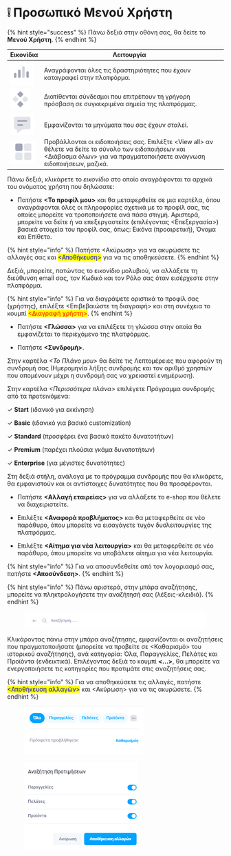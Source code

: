 # ❕ Προσωπικό Μενού Χρήστη

{% hint style="success" %}
Πάνω δεξιά στην οθόνη σας, θα δείτε το **Μενού Χρήστη**.
{% endhint %}

<table><thead><tr><th>Εικονίδια</th><th>Λειτουργία</th><th data-hidden></th></tr></thead><tbody><tr><td><img src=".gitbook/assets/ScreenHunter 253.png" alt="" data-size="original"></td><td>Αναγράφονται όλες τις δραστηριότητες που έχουν καταγραφεί στην πλατφόρμα. </td><td></td></tr><tr><td><img src=".gitbook/assets/ScreenHunter 254.png" alt="" data-size="original"></td><td>Διατίθενται σύνδεσμοι που επιτρέπουν τη γρήγορη πρόσβαση σε συγκεκριμένα σημεία της πλατφόρμας.</td><td></td></tr><tr><td><img src=".gitbook/assets/ScreenHunter 255 (1).png" alt="" data-size="original"></td><td>Εμφανίζονται τα μηνύματα που σας έχουν σταλεί.</td><td></td></tr><tr><td><img src=".gitbook/assets/ScreenHunter 256.png" alt="" data-size="original"></td><td>Προβάλλονται οι ειδοποιήσεις σας. Επιλέξτε &#x3C;View all> αν θέλετε να δείτε το σύνολο των ειδοποιήσεων και &#x3C;Διάβασμα όλων> για να πραγματοποιήσετε ανάγνωση ειδοποιήσεων, μαζικά. </td><td></td></tr></tbody></table>

Πάνω δεξιά, κλικάρετε το _εικονίδιο_ στο οποίο αναγράφονται τα αρχικά του ονόματος χρήστη που δηλώσατε:

* Πατήστε **<Το προφίλ μου>** και θα μεταφερθείτε σε μια καρτέλα, όπου αναγράφονται όλες οι πληροφορίες σχετικά με το προφίλ σας, τις οποίες μπορείτε να τροποποιήσετε ανά πάσα στιγμή. Αριστερά, μπορείτε να δείτε ή να επεξεργαστείτε (επιλέγοντας <Επεξεργασία>) βασικά στοιχεία του προφίλ σας, όπως: Εικόνα (προαιρετική), Όνομα και Επίθετο.&#x20;

{% hint style="info" %}
Πατήστε <Ακύρωση> για να ακυρώσετε τις αλλαγές σας και <mark style="color:blue;"><Αποθήκευση></mark> για να τις αποθηκεύσετε.
{% endhint %}

Δεξιά, μπορείτε, πατώντας το εικονίδιο μολυβιού, να αλλάξετε τη διεύθυνση email σας, τον Κωδικό και τον Ρόλο σας όταν εισέρχεστε στην πλατφόρμα.

{% hint style="info" %}
Για να διαγράψετε οριστικά το προφίλ σας (χρήστης), επιλέξτε <Επιβεβαιώστε τη διαγραφή> και στη συνέχεια το κουμπί <mark style="color:red;"><Διαγραφή χρήστη></mark>.
{% endhint %}



* Πατήστε **<Γλώσσα>** για να επιλέξετε τη γλώσσα στην οποία θα εμφανίζεται το περιεχόμενο της πλατφόρμας.



* Πατήστε **<Συνδρομή>**.

Στην καρτέλα _<Το Πλάνο μου>_ θα δείτε τις Λεπτομέρειες που αφορούν τη συνδρομή σας (Ημερομηνία λήξης συνδρομής και τον αριθμό χρηστών που απομένουν μέχρι η συνδρομή σας να χρειαστεί ενημέρωση).&#x20;

Στην καρτέλα _<Περισσότερα πλάνα>_ επιλέγετε Πρόγραμμα συνδρομής από τα προτεινόμενα:

✓ **Start** (ιδανικό για εκκίνηση)

✓ **Basic** (ιδανικό για βασικό customization)

✓ **Standard** (προσφέρει ένα βασικό πακέτο δυνατοτήτων)

✓ **Premium** (παρέχει πλούσια γκάμα δυνατοτήτων)

&#x20;✓ **Enterprise** (για μέγιστες δυνατότητες)

Στη δεξιά στήλη, ανάλογα με το πρόγραμμα συνδρομής που θα κλικάρετε, θα εμφανιστούν και οι αντίστοιχες δυνατότητες που θα προσφέρονται.&#x20;



* Πατήστε **<Αλλαγή εταιρείας>** για να αλλάξετε το e-shop που θέλετε να διαχειριστείτε.



* &#x20;Επιλέξτε **<Αναφορά προβλήματος>** και θα μεταφερθείτε σε νέο παράθυρο, όπου μπορείτε να εισαγάγετε τυχόν δυσλειτουργίες της πλατφόρμας.



* Επιλέξτε **<Αίτημα για νέα λειτουργία>** και θα μεταφερθείτε σε νέο παράθυρο, όπου μπορείτε να υποβάλετε αίτημα για νέα λειτουργία.

{% hint style="info" %}
Για να αποσυνδεθείτε από τον λογαριασμό σας, πατήστε **<Αποσύνδεση>**.
{% endhint %}

{% hint style="info" %}
Πάνω αριστερά, στην μπάρα αναζήτησης, μπορείτε να πληκτρολογήσετε την αναζήτησή σας (λέξεις-κλειδιά).&#x20;
{% endhint %}

<figure><img src=".gitbook/assets/ScreenHunter 225.png" alt=""><figcaption></figcaption></figure>

Κλικάροντας πάνω στην μπάρα αναζήτησης, εμφανίζονται οι αναζητήσεις που πραγματοποιήσατε (μπορείτε να προβείτε σε <Καθαρισμό> του ιστορικού αναζήτησης), ανά κατηγορία: Όλα, Παραγγελίες, Πελάτες και Προϊόντα (ενδεικτικά). Επιλέγοντας δεξιά το κουμπί **<...>**, θα μπορείτε να ενεργοποιήσετε τις κατηγορίες που προτιμάτε στις αναζητήσεις σας.&#x20;

{% hint style="info" %}
Για να αποθηκεύσετε τις αλλαγές, πατήστε <mark style="color:blue;"><Αποθήκευση αλλαγών></mark> και <Ακύρωση> για να τις ακυρώσετε.
{% endhint %}

<div>

<figure><img src=".gitbook/assets/ScreenHunter 226 (1).png" alt=""><figcaption></figcaption></figure>

 

<figure><img src=".gitbook/assets/ScreenHunter 227.png" alt=""><figcaption></figcaption></figure>

</div>
